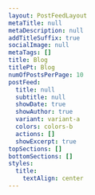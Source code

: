 ```yaml
---
layout: PostFeedLayout
metaTitle: null
metaDescription: null
addTitleSuffix: true
socialImage: null
metaTags: []
title: Blog
titlePt: Blog
numOfPostsPerPage: 10
postFeed:
  title: null
  subtitle: null
  showDate: true
  showAuthor: true
  variant: variant-a
  colors: colors-b
  actions: []
  showExcerpt: true
topSections: []
bottomSections: []
styles:
  title:
    textAlign: center
---
```

